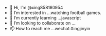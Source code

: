 - 👋 Hi, I’m @xing858180954
- 👀 I’m interested in ...watching football games.
- 🌱 I’m currently learning ...javascript
- 💞️ I’m looking to collaborate on ...
- 📫 How to reach me ...wechat:Xingjinyin

<!---
xing858180954/xing858180954 is a ✨ special ✨ repository because its `README.md` (this file) appears on your GitHub profile.
You can click the Preview link to take a look at your changes.
--->
